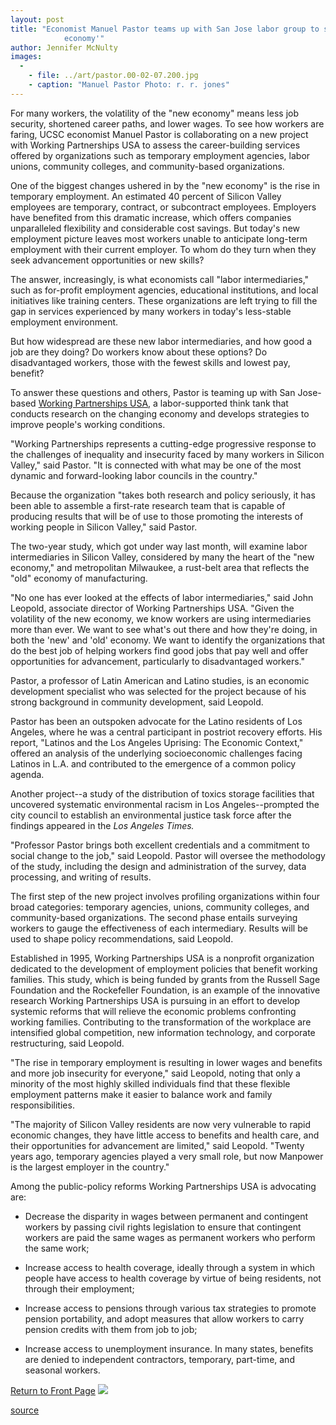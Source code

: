```yaml
---
layout: post
title: "Economist Manuel Pastor teams up with San Jose labor group to study the 'new
			economy'"
author: Jennifer McNulty
images:
  -
    - file: ../art/pastor.00-02-07.200.jpg
    - caption: "Manuel Pastor Photo: r. r. jones"
---
```


For many workers, the volatility of the "new economy" means less job security, shortened career paths, and lower wages. To see how workers are faring, UCSC economist Manuel Pastor is collaborating on a new project with Working Partnerships USA to assess the career-building services offered by organizations such as temporary employment agencies, labor unions, community colleges, and community-based organizations.

One of the biggest changes ushered in by the "new economy" is the rise in temporary employment. An estimated 40 percent of Silicon Valley employees are temporary, contract, or subcontract employees. Employers have benefited from this dramatic increase, which offers companies unparalleled flexibility and considerable cost savings. But today's new employment picture leaves most workers unable to anticipate long-term employment with their current employer. To whom do they turn when they seek advancement opportunities or new skills?   
  
The answer, increasingly, is what economists call "labor intermediaries," such as for-profit employment agencies, educational institutions, and local initiatives like training centers. These organizations are left trying to fill the gap in services experienced by many workers in today's less-stable employment environment.  
  
But how widespread are these new labor intermediaries, and how good a job are they doing? Do workers know about these options? Do disadvantaged workers, those with the fewest skills and lowest pay, benefit?   
  
To answer these questions and others, Pastor is teaming up with San Jose-based [Working Partnerships USA][1], a labor-supported think tank that conducts research on the changing economy and develops strategies to improve people's working conditions.  
  
"Working Partnerships represents a cutting-edge progressive response to the challenges of inequality and insecurity faced by many workers in Silicon Valley," said Pastor. "It is connected with what may be one of the most dynamic and forward-looking labor councils in the country."  
  
Because the organization "takes both research and policy seriously, it has been able to assemble a first-rate research team that is capable of producing results that will be of use to those promoting the interests of working people in Silicon Valley," said Pastor.  
  
The two-year study, which got under way last month, will examine labor intermediaries in Silicon Valley, considered by many the heart of the "new economy," and metropolitan Milwaukee, a rust-belt area that reflects the "old" economy of manufacturing.  
  
"No one has ever looked at the effects of labor intermediaries," said John Leopold, associate director of Working Partnerships USA. "Given the volatility of the new economy, we know workers are using intermediaries more than ever. We want to see what's out there and how they're doing, in both the 'new' and 'old' economy. We want to identify the organizations that do the best job of helping workers find good jobs that pay well and offer opportunities for advancement, particularly to disadvantaged workers."  
  
Pastor, a professor of Latin American and Latino studies, is an economic development specialist who was selected for the project because of his strong background in community development, said Leopold.

Pastor has been an outspoken advocate for the Latino residents of Los Angeles, where he was a central participant in postriot recovery efforts. His report, "Latinos and the Los Angeles Uprising: The Economic Context," offered an analysis of the underlying socioeconomic challenges facing Latinos in L.A. and contributed to the emergence of a common policy agenda.

Another project--a study of the distribution of toxics storage facilities that uncovered systematic environmental racism in Los Angeles--prompted the city council to establish an environmental justice task force after the findings appeared in the _Los Angeles Times._   
  
"Professor Pastor brings both excellent credentials and a commitment to social change to the job," said Leopold. Pastor will oversee the methodology of the study, including the design and administration of the survey, data processing, and writing of results.  
  
The first step of the new project involves profiling organizations within four broad categories: temporary agencies, unions, community colleges, and community-based organizations. The second phase entails surveying workers to gauge the effectiveness of each intermediary. Results will be used to shape policy recommendations, said Leopold.  
  
Established in 1995, Working Partnerships USA is a nonprofit organization dedicated to the development of employment policies that benefit working families. This study, which is being funded by grants from the Russell Sage Foundation and the Rockefeller Foundation, is an example of the innovative research Working Partnerships USA is pursuing in an effort to develop systemic reforms that will relieve the economic problems confronting working families. Contributing to the transformation of the workplace are intensified global competition, new information technology, and corporate restructuring, said Leopold.  
  
"The rise in temporary employment is resulting in lower wages and benefits and more job insecurity for everyone," said Leopold, noting that only a minority of the most highly skilled individuals find that these flexible employment patterns make it easier to balance work and family responsibilities.  
  
"The majority of Silicon Valley residents are now very vulnerable to rapid economic changes, they have little access to benefits and health care, and their opportunities for advancement are limited," said Leopold. "Twenty years ago, temporary agencies played a very small role, but now Manpower is the largest employer in the country."   
  
Among the public-policy reforms Working Partnerships USA is advocating are:

* Decrease the disparity in wages between permanent and contingent workers by passing civil rights legislation to ensure that contingent workers are paid the same wages as permanent workers who perform the same work;  
  

* Increase access to health coverage, ideally through a system in which people have access to health coverage by virtue of being residents, not through their employment;  
  

* Increase access to pensions through various tax strategies to promote pension portability, and adopt measures that allow workers to carry pension credits with them from job to job;  
  

* Increase access to unemployment insurance. In many states, benefits are denied to independent contractors, temporary, part-time, and seasonal workers.

[Return to Front Page][2] ![ ][3]

[1]: http://www.atwork.org/wp/index.html
[2]: ../../index.html
[3]: ../../images/trans.gif

[source](http://www1.ucsc.edu/currents/99-00/02-07/pastor.html "Permalink to pastor")
